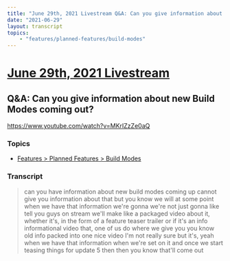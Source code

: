 ```yaml
---
title: "June 29th, 2021 Livestream Q&A: Can you give information about new Build Modes coming out?"
date: "2021-06-29"
layout: transcript
topics:
    - "features/planned-features/build-modes"
---
```

# [June 29th, 2021 Livestream](../2021-06-29.md)
## Q&A: Can you give information about new Build Modes coming out?
https://www.youtube.com/watch?v=MKrIZzZe0aQ

### Topics
* [Features > Planned Features > Build Modes](../topics/features/planned-features/build-modes.md)

### Transcript

> can you have information about new build modes coming up cannot give you information about that but you know we will at some point when we have that information we're gonna we're not just gonna like tell you guys on stream we'll make like a packaged video about it, whether it's, in the form of a feature teaser trailer or if it's an info informational video that, one of us do where we give you you know old info packed into one nice video I'm not really sure but it's, yeah when we have that information when we're set on it and once we start teasing things for update 5 then then you know that'll come out
